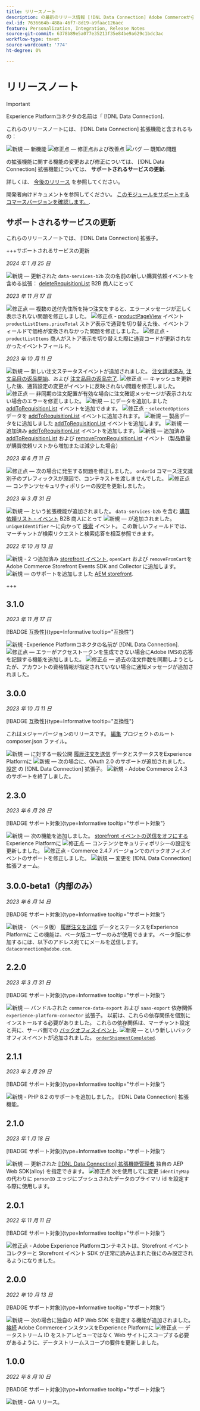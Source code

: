 ```yaml
---
title: リリースノート
description: の最新のリリース情報 [!DNL Data Connection] Adobe Commerceからの拡張。
exl-id: 7636664b-488a-46f7-8d19-a9faac126aec
feature: Personalization, Integration, Release Notes
source-git-commit: 6378b89e5a077e35213f35e84be9a629c1bdc3ac
workflow-type: tm+mt
source-wordcount: '774'
ht-degree: 0%

---
```


# リリースノート

>[!IMPORTANT]
>
>Experience Platformコネクタの名前は「 [!DNL Data Connection].

これらのリリースノートには、 [!DNL Data Connection] 拡張機能と含まれるもの：

![新規](../assets/new.svg)  — 新機能
![修正点](../assets/fix.svg)  — 修正点および改善点
![バグ](../assets/bug.svg)  — 既知の問題

の拡張機能に関する機能の変更および修正については、 [!DNL Data Connection] 拡張機能については、 **サポートされるサービスの更新**.

詳しくは、 [今後のリリース](https://experienceleague.adobe.com/docs/commerce-operations/release/planning/schedule.html) を参照してください。

開発者向けドキュメントを参照してください。 [このモジュールをサポートするコマースバージョンを確認します。](https://experienceleague.adobe.com/docs/commerce-operations/release/product-availability.html).

## サポートされるサービスの更新

これらのリリースノートでは、 [!DNL Data Connection] 拡張子。

+++サポートされるサービスの更新

_2024 年 1 月 25 日_

![新規](../assets/new.svg)  — 更新された `data-services-b2b` 次の名前の新しい購買依頼イベントを含める拡張： [deleteRequisitionList](events.md#deleterequisitionlist) B2B 商人にとって

_2023 年 11 月 17 日_

![修正点](../assets/fix.svg)  — 複数の送付先住所を持つ注文をすると、エラーメッセージが正しく表示されない問題を修正しました。
![修正点](../assets/fix.svg) - [productPageView](events.md#productpageview) イベント `productListItems.priceTotal` ストア表示で通貨を切り替えた後、イベントフィールドで価格が変換されなかった問題を修正しました。
![修正点](../assets/fix.svg) - `productListItems` 商人がストア表示を切り替えた際に通貨コードが更新されなかったイベントフィールド。

_2023 年 10 月 11 日_

![新規](../assets/new.svg)  — 新しい注文ステータスイベントが追加されました。 [注文請求済み](events.md#orderinvoiced), [注文品目の返品開始](events.md#orderitemsreturninitiated)、および [注文品目の返品完了](events.md#orderitemreturncompleted).
![修正点](../assets/fix.svg)  — キャッシュを更新した後、通貨設定の変更がイベントに反映されない問題を修正しました。
![修正点](../assets/fix.svg)  — 非同期の注文配置が有効な場合に注文確認メッセージが表示されない場合のエラーを修正しました。
![新規](../assets/new.svg)  — にデータを追加しました [addToRequisitionList](events.md#addtorequisitionlist) イベントを追加できます。
![修正点](../assets/fix.svg) - `selectedOptions` データを [addToRequisitionList](events.md#addtorequisitionlist) イベントに追加されます。
![新規](../assets/new.svg)  — 製品データをに追加しました [addToRequisitionList](events.md#addtorequisitionlist) イベントを追加します。
![新規](../assets/new.svg)  — 追加済み [addToRequisitionList](events.md#addtorequisitionlist) イベントを追加します。
![新規](../assets/new.svg)  — 追加済み [addToRequisitionList](events.md#addtorequisitionlist) および [removeFromRequisitionList](events.md#removefromrequisitionlist) イベント（製品数量が購買依頼リストから増加または減少した場合）

_2023 年 6 月 11 日_

![修正点](../assets/fix.svg)  — 次の場合に発生する問題を修正しました。 `orderId` コマース注文識別子のプレフィックスが原因で、コンテキストを渡しませんでした。
![修正点](../assets/fix.svg)  — コンテンツセキュリティポリシーの設定を更新しました。

_2023 年 3 月 31 日_

![新規](../assets/new.svg)  — という拡張機能が追加されました。 `data-services-b2b` を含む [購買依頼リスト・イベント](events.md#b2b-events) B2B 商人にとって
![新規](../assets/new.svg)  — が追加されました。 `uniqueIdentifier` ～に向かって [検索](events.md#search-events) イベント。 この新しいフィールドでは、マーチャントが検索リクエストと検索応答を相互参照できます。

_2022 年 10 月 13 日_

![新規](../assets/new.svg) - 2 つ追加済み [storefront イベント](events.md), `openCart` および `removeFromCart`をAdobe Commerce Storefront Events SDK and Collector に追加します。
![新規](../assets/new.svg)  — のサポートを追加しました [AEM storefront](overview.md#aem-support).

+++

## 3.1.0

_2023 年 11 月 17 日_

[!BADGE 互換性]{type=Informative tooltip="互換性"}

![新規](../assets/new.svg) -Experience Platformコネクタの名前が [!DNL Data Connection].
![修正点](../assets/new.svg)  — エラーがアクセストークンを生成できない場合にAdobe IMSの応答を記録する機能を追加しました。
![修正点](../assets/new.svg)  — 過去の注文件数を同期しようとしたが、アカウントの資格情報が指定されていない場合に通知メッセージが追加されました。

## 3.0.0

_2023 年 10 月 11 日_

[!BADGE 互換性]{type=Informative tooltip="互換性"}

これはメジャーバージョンのリリースです。 [編集](install.md#update-the-data-connection) プロジェクトのルート composer.json ファイル。

![新規](../assets/new.svg)  — に対する一般公開 [履歴注文を送信](connect-data.md#send-historical-order-data) データとステータスをExperience Platformに
![新規](../assets/new.svg)  — 次の場合に、OAuth 2.0 のサポートが追加されました。 [設定](connect-data.md#connect-commerce-data-to-adobe-experience-platform) の [!DNL Data Connection] 拡張子。
![新規](../assets/new.svg) - Adobe Commerce 2.4.3 のサポートを終了しました。

## 2.3.0

_2023 年 6 月 28 日_

[!BADGE サポート対象]{type=Informative tooltip="サポート対象"}

![新規](../assets/new.svg)  — 次の機能を追加しました。 [storefront イベントの送信をオフにする](connect-data.md#data-collection) Experience Platformに
![修正点](../assets/fix.svg)  — コンテンツセキュリティポリシーの設定を更新しました。
![修正点](../assets/fix.svg) - Commerce 2.4.7 バージョンでのバックオフィスイベントのサポートを修正しました。
![新規](../assets/new.svg)  — 変更を [!DNL Data Connection] 拡張フォーム。


## 3.0.0-beta1（内部のみ）

_2023 年 6 月 14 日_

[!BADGE サポート対象]{type=Informative tooltip="サポート対象"}

![新規](../assets/new.svg) - （ベータ版） [履歴注文を送信](connect-data.md#beta-send-historical-order-data) データとステータスをExperience Platformに この機能は、ベータ版ユーザーのみが使用できます。 ベータ版に参加するには、以下のアドレス宛てにメールを送信します。 `dataconnection@adobe.com`.

## 2.2.0

_2023 年 3 月 31 日_

[!BADGE サポート対象]{type=Informative tooltip="サポート対象"}

![新規](../assets/new.svg)  — バンドルされた `commerce-data-export` および `saas-export` 依存関係 `experience-platform-connector` 拡張子。 以前は、これらの依存関係を個別にインストールする必要がありました。 これらの依存関係は、マーチャント設定と共に、サーバ側での [バックオフィスイベント](events.md#back-office-events).
![新規](../assets/new.svg)  — という新しいバックオフィスイベントが追加されました。 [`orderShipmentCompleted`](events.md#ordershipmentcompleted).

## 2.1.1

_2023 年 2 月 29 日_

[!BADGE サポート対象]{type=Informative tooltip="サポート対象"}

![新規](../assets/new.svg) - PHP 8.2 のサポートを追加しました。 [!DNL Data Connection] 拡張機能。

## 2.1.0

_2023 年 1 月 18 日_

[!BADGE サポート対象]{type=Informative tooltip="サポート対象"}

![新規](../assets/new.svg)  — 更新された [[!DNL Data Connection] 拡張機能管理者](connect-data.md) 独自の AEP Web SDK(alloy) を指定できます。
![修正点](../assets/fix.svg) 次を使用してに変更 `identityMap` の代わりに `personID` エッジにプッシュされたデータのプライマリ id を設定する際に使用します。

## 2.0.1

_2022 年 11 月 11 日_

[!BADGE サポート対象]{type=Informative tooltip="サポート対象"}

![修正点](../assets/fix.svg) - Adobe Experience Platformコンテキストは、Storefront イベントコレクターと Storefront イベント SDK が正常に読み込まれた後にのみ設定されるようになりました。

## 2.0.0

_2022 年 10 月 13 日_

[!BADGE サポート対象]{type=Informative tooltip="サポート対象"}

![新規](../assets/new.svg)  — 次の場合に独自の AEP Web SDK を指定する機能が追加されました。 [接続](connect-data.md) Adobe CommerceインスタンスをExperience Platformに
![修正点](../assets/fix.svg)  — データストリーム ID をストアレビューではなく Web サイトにスコープする必要があるように、データストリームスコープの要件を更新しました。

## 1.0.0

_2022 年 8 月 10 日_

[!BADGE サポート対象]{type=Informative tooltip="サポート対象"}

![新規](../assets/new.svg) - GA リリース。
